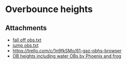 # Overbounce heights

## Attachments

- [fall off obs.txt](https://trello.com/1/cards/5eadf9bfcb8ee9862639a1cc/attachments/5eadf9bfcb8ee9862639a1cf/download/fall_off_obs.txt)
- [jump obs.txt](https://trello.com/1/cards/5eadf9bfcb8ee9862639a1cc/attachments/5eadf9bfcb8ee9862639a1d1/download/jump_obs.txt)
- https://trello.com/c/1n9fkSMo/61-gaz-obhs-browser
- [OB heights including water OBs by Phoenix and frog](https://docs.google.com/spreadsheets/d/1rHfBLB7TdFAbFpmTeNiKNhuFrtt9mo2BZRwELwZXZFY/edit?usp=sharing)
